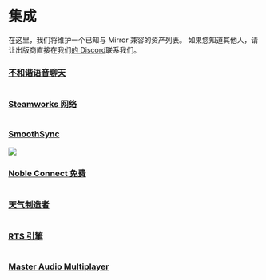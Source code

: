 # 集成

在这里，我们将维护一个已知与 Mirror 兼容的资产列表。 如果您知道其他人，请让出版商直接在我们[的 Discord](https://discord.gg/2BvnM4R)联系我们。

### [不和谐语音聊天](https://assetstore.unity.com/packages/tools/audio/dissonance-voice-chat-70078)<a href="#dissonance-voice-chat" id="dissonance-voice-chat"></a>

<div align="left">

<img src="../../.gitbook/assets/image (134).png" alt="">

</div>

### [Steamworks 网络](https://assetstore.unity.com/packages/tools/integration/steamworks-v2-complete-190316)<a href="#steamworks-networking" id="steamworks-networking"></a>

<div align="left">

<img src="../../.gitbook/assets/image (87).png" alt="">

</div>

### [SmoothSync](https://assetstore.unity.com/packages/tools/network/smooth-sync-96925)<a href="#smoothsync" id="smoothsync"></a>

![](<../../.gitbook/assets/image (5).png>)

### [Noble Connect 免费](https://assetstore.unity.com/packages/tools/network/noble-connect-free-141599)<a href="#noble-connect-free" id="noble-connect-free"></a>

<div align="left">

<img src="../../.gitbook/assets/image (51).png" alt="">

</div>

### [天气制造者](https://assetstore.unity.com/packages/tools/particles-effects/weather-maker-unity-weather-system-sky-water-volumetric-clouds-a-60955)<a href="#weather-maker" id="weather-maker"></a>

<div align="left">

<img src="../../.gitbook/assets/image (73).png" alt="">

</div>

### [RTS 引擎](https://assetstore.unity.com/packages/templates/packs/rts-engine-79732)<a href="#rts-engine" id="rts-engine"></a>

<div align="left">

<img src="../../.gitbook/assets/image (107).png" alt="">

</div>

### [Master Audio Multiplayer](https://assetstore.unity.com/packages/tools/audio/master-audio-2022-aaa-sound-212962)<a href="#master-audio-multiplayer" id="master-audio-multiplayer"></a>

<div align="left">

<img src="../../.gitbook/assets/image (93).png" alt="">

</div>
